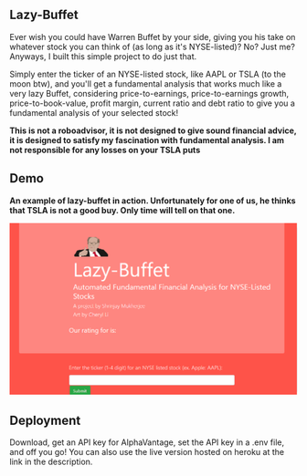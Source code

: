 ## Lazy-Buffet

Ever wish you could have Warren Buffet by your side, giving you his take on whatever stock you can think of (as long as it's NYSE-listed)? No? Just me? Anyways, I built this simple project to do just that. 

Simply enter the ticker of an NYSE-listed stock, like AAPL or TSLA (to the moon btw), and you'll get a fundamental analysis that works much like a very lazy Buffet, considering price-to-earnings, price-to-earnings growth, price-to-book-value, profit margin, current ratio and debt ratio to give you a fundamental analysis of your selected stock! 

**This is not a roboadvisor, it is not designed to give sound financial advice, it is designed to satisfy my fascination with fundamental analysis. I am not responsible for any losses on your TSLA puts**

## Demo

**An example of lazy-buffet in action. Unfortunately for one of us, he thinks that TSLA is not a good buy. Only time will tell on that one.**

![Demo](demo.gif)

## Deployment

Download, get an API key for AlphaVantage, set the API key in a .env file, and off you go! You can also use the live version hosted on heroku at the link in the description. 